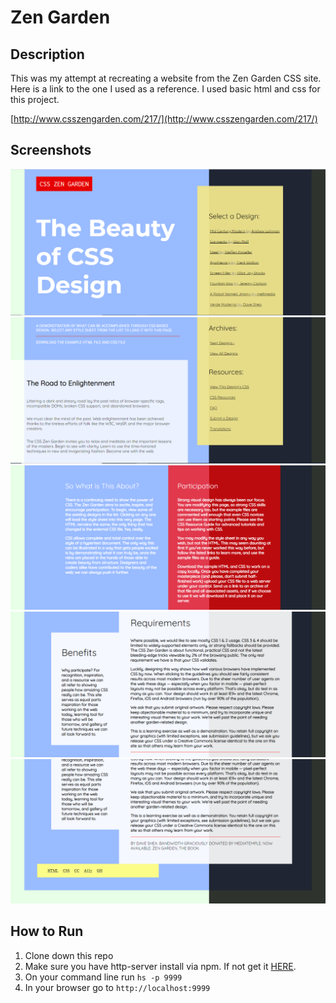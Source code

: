 # Zen Garden
## Description
This was my attempt at recreating a website from the Zen Garden CSS site. Here is a link to the one I used as a reference. I used basic html and css for this project.

[http://www.csszengarden.com/217/](http://www.csszengarden.com/217/)

## Screenshots
![screenshot](/screenshots/shot1.PNG)
![screenshot](/screenshots/shot2.PNG)
![screenshot](/screenshots/shot3.PNG)
![screenshot](/screenshots/shot4.PNG)
![screenshot](/screenshots/shot5.PNG)

## How to Run
1. Clone down this repo
1. Make sure you have http-server install via npm. If not get it [HERE](https://www.npmjs.com/package/http-server).
1. On your command line run `hs -p 9999`
1. In your browser go to `http://localhost:9999`
